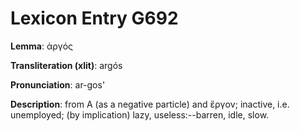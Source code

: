 # Lexicon Entry G692

**Lemma**: ἀργός

**Transliteration (xlit)**: argós

**Pronunciation**: ar-gos'

**Description**:
from Α (as a negative particle) and ἔργον; inactive, i.e. unemployed; (by implication) lazy, useless:--barren, idle, slow.
